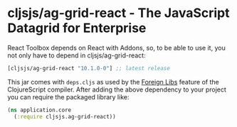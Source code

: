 # cljsjs/ag-grid-react - The JavaScript Datagrid for Enterprise

React Toolbox depends on React with Addons, so, to be able to use it, you not only have to depend in
cljsjs/ag-grid-react:

[](dependency)
```clojure
[cljsjs/ag-grid-react "10.1.0-0"] ;; latest release
```
[](/dependency)

This jar comes with `deps.cljs` as used by the [Foreign Libs][flibs] feature
of the ClojureScript compiler. After adding the above dependency to your project
you can require the packaged library like:

```clojure
(ns application.core
  (:require cljsjs.ag-grid-react))
```

[flibs]: https://github.com/clojure/clojurescript/wiki/Packaging-Foreign-Dependencies

